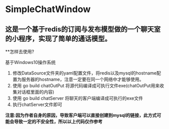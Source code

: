 # SimpleChatWindow

## 这是一个基于redis的订阅与发布模型做的一个聊天室的小程序，实现了简单的通话模型。

**怎样去使用?

基于Windows10操作系统
1. 修改DataSource文件夹的yaml配置文件，将redis以及mysql的hostname配置为服务器的hostname，注意一定要在同一个网络中才能够使用。
2. 使用 go build chatOutPut 将源代码编译成可执行文件exe(chatOutPut用来收集对话框里面的内容)
3. 使用 go build chatServer 将聊天的客户端编译成可执行的exe文件
4.  执行chatServer文件即可

**注意:因为作者自身的原因，导致客户端可以直接创建到mysql的链接，此方式可能会导致一定的不安全性，所以以上代码仅作参考**
